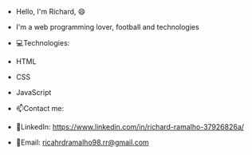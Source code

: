 - Hello, I'm Richard, 😄

  
- I'm a web programming lover, football and technologies

- 💻Technologies:
- HTML
- CSS
- JavaScript

- 📫Contact me:
  
- 👤LinkedIn: https://www.linkedin.com/in/richard-ramalho-37926826a/
- 📧Email: ricahrdramalho98.rr@gmail.com
  


<!---
RichardRamalho/RichardRamalho is a ✨ special ✨ repository because its `README.md` (this file) appears on your GitHub profile.
You can click the Preview link to take a look at your changes.
--->
